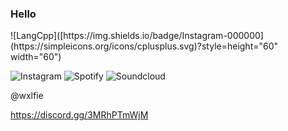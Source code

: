 ### Hello

<div>
![LangCpp]([https://img.shields.io/badge/Instagram-000000](https://simpleicons.org/icons/cplusplus.svg)?style=height="60" width="60")
<div>

![Instagram](https://img.shields.io/badge/Instagram-000000?style=for-the-badge&logo=GitHub&logoColor=white)
![Spotify](https://img.shields.io/badge/Spotify-000000?style=for-the-badge&logo=GitHub&logoColor=white)
![Soundcloud](https://img.shields.io/badge/SoundCloud-000000?style=for-the-badge&logo=GitHub&logoColor=white)

@wxlfie

https://discord.gg/3MRhPTmWjM

